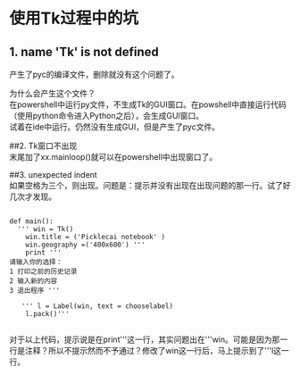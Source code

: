 # 使用Tk过程中的坑  
## 1. name 'Tk' is not defined   
产生了pyc的编译文件，删除就没有这个问题了。  

为什么会产生这个文件？  
在powershell中运行py文件，不生成Tk的GUI窗口。在powshell中直接运行代码（使用python命令进入Python之后），会生成GUI窗口。  
试着在ide中运行。仍然没有生成GUI，但是产生了pyc文件。  

##2. Tk窗口不出现  
末尾加了xx.mainloop()就可以在powershell中出现窗口了。  

##3. unexpected indent  
如果空格为三个，则出现。问题是：提示并没有出现在出现问题的那一行。试了好几次才发现。
<pre><code>
def main():
  ''' win = Tk()
    win.title = ('Picklecai notebook' )
    win.geography =('400x600') '''
    print '''
请输入你的选择：
1 打印之前的历史记录
2 输入新的内容
3 退出程序 '''
	
   ''' l = Label(win, text = chooselabel)
    l.pack()'''

</pre></code>

对于以上代码，提示说是在print'''这一行，其实问题出在'''win。可能是因为那一行是注释？所以不提示然而不予通过？修改了win这一行后，马上提示到了'''l这一行。
